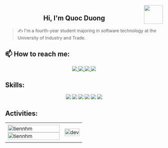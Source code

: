 <img align="right" width="60" src="https://github.com/quocduong2903.png" />

<h2 align="center">Hi, I'm Quoc Duong</h2>

> ✍ I'm a fourth-year student majoring in software technology at the University of Industry and Trade.


## 📫 How to reach me:

<p align="center">
  <a href="https://www.facebook.com/profile.php?id=100010980677579" alt="Facebook">
    <img src="https://img.icons8.com/fluent/48/000000/facebook-new.png" target="_blank" />
  </a> 
  <a href="https://github.com/quocduong2903" alt="Github">
    <img src="https://img.icons8.com/fluent/48/000000/github.png"/>
  </a>
  <a href="https://www.instagram.com/_ng.quocduong_/" alt="Instagram" target="_blank" >
    <img src="https://img.icons8.com/?size=48&id=Xy10Jcu1L2Su&format=png&color=000000"/>
  </a>
  <a href="https://www.tiktok.com/@duongne2903" alt="Tiktok" target="_blank" >
    <img src="https://img.icons8.com/?size=48&id=118640&format=png&color=000000"/>
  </a>
</p>

## Skills:
<p align="center">
  <img src="https://img.icons8.com/?size=48&id=13679&format=png&color=000000"/>
  <img src="https://img.icons8.com/color/48/000000/microsoft-sql-server.png"/>
  <img src="https://img.icons8.com/?size=48&id=4djt356tq8UO&format=png&color=000000"/>
  <img src="https://img.icons8.com/?size=48&id=0M5adtqhEjN5&format=png&color=000000"/>
  <img src="https://img.icons8.com/?size=48&id=9OGIyU8hrxW5&format=png&color=000000"/>
  <img src="https://img.icons8.com/?size=48&id=ezj3zaVtImPg&format=png&color=000000"/>
</p>

## Activities:

<table style="width:100%;">
  <tr>
    <td>
      <img src="https://github-readme-stats.vercel.app/api/top-langs/?username=quocduong2903&bg_color=FFFFFF00&text_color=179fa3&layout=compact&hide=CSS&langs_count=10&custom_title=Top%20ngôn%20ngữ%20được%20dùng" alt="tiennhm" width="100%"/>
      <img src="https://github-readme-stats.vercel.app/api?username=quocduong2903&bg_color=FFFFFF00&text_color=179fa3&show_icons=true&count_private=true&include_all_commits=true&custom_title=Hoạt%20động%20trên%20Github" alt="tiennhm" width="100%"/>
    </td>
    <td>
      <p align="center"> 
        <img src="https://camo.githubusercontent.com/04f096b07bdc3b5e8045f17057f8204bee9887fb11ec6a816802649ee66722b5/68747470733a2f2f63646e2e6472696262626c652e636f6d2f75736572732f313035393538332f73637265656e73686f74732f343137313336372f636f64696e672d667265616b2e676966" alt="dev" width="100%"/>
      </p>
    </td>
  </tr>
</table>

